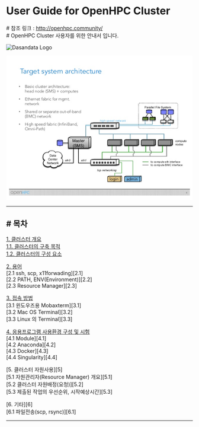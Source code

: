 # User Guide for OpenHPC Cluster
\# 참조 링크 : http://openhpc.community/  
\# OpenHPC Cluster 사용자를 위한 안내서 입니다.

![Dasandata Logo](https://github.com/dasandata/Open_HPC/blob/master/Document/User%20Guide/dasandata_logo.png{width=200px})

![Cluster Architecture](https://github.com/dasandata/Open_HPC/blob/master/Document/User%20Guide/openhpc-project-overview-and-updates-8-638.jpg)  

***
## # 목차

[1.   클러스터 개요][1]  
[1.1. 클러스터의 구축 목적][1.1]  
[1.2. 클러스터의 구성 요소][1.2]  

[2.   용어][2]  
[2.1  ssh, scp, x11forwading][2.1]  
[2.2  PATH, ENV(Environment)][2.2]  
[2.3  Resource Manager][2.3]  

[3.   접속 방법][3]  
[3.1  윈도우즈용 Mobaxterm][3.1]  
[3.2  Mac OS Terminal][3.2]  
[3.3  Linux 의 Terminal][3.3]  

[4.   응용프로그램 사용환경 구성 및 시험][4]  
[4.1  Module][4.1]  
[4.2  Anaconda][4.2]  
[4.3  Docker][4.3]  
[4.4  Singularity][4.4]  

[5.   클러스터 자원사용][5]  
[5.1  자원관리자(Resource Manager) 개요][5.1]  
[5.2  클러스터 자원배정(요청)][5.2]  
[5.3  제출된 작업의 우선순위, 시작예상시간][5.3]  

[6.   기타][6]  
[6.1  파일전송(scp, rsync)][6.1]  




[1]: https://github.com/dasandata/Open_HPC/blob/master/Operation%20Guide%20for%20OpenHPC%20Cluster/ADD%20Account.md

[1.1]: http://google.com
[1.2]: http://naver.com


[2]: https://github.com/dasandata/Open_HPC/blob/master/Operation%20Guide%20for%20OpenHPC%20Cluster/Install%20application%20on%20Cluster.md

[3]: https://github.com/dasandata/Open_HPC/blob/master/Operation%20Guide%20for%20OpenHPC%20Cluster/Add%20NFS%20Mount%20on%20nodes.md

[4]: https://github.com/dasandata/Open_HPC/blob/master/Operation%20Guide%20for%20OpenHPC%20Cluster/Add%20Python3%20Module%20on%20OpenHPC.md

***
